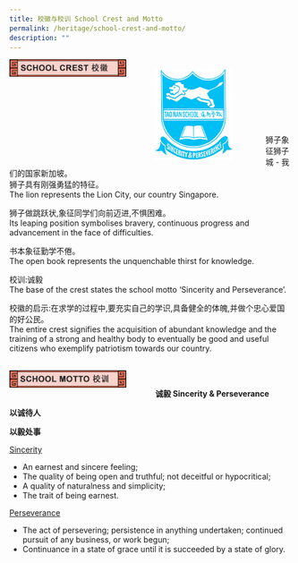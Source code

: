 ```yaml
---
title: 校徽与校训 School Crest and Motto
permalink: /heritage/school-crest-and-motto/
description: ""
---
```

<div>
<div style="float: left">
<img src="/images/crest_header_1.jpg" 
     style="width:80%">
</div>
<div>
</div>
</div>

<br>
		 
<div>
<div style="float: left">
<img src="/images/crest1.jpg" 
     style="width:70%">
</div>
<div>
</div>
</div>

<br>
<br>
<br>
<br>
<br><br>

狮子象征狮子城 - 我们的国家新加坡。<br>
狮子具有刚强勇猛的特征。<br>
The lion represents the Lion City, our country Singapore.

狮子做跳跃状,象征同学们向前迈进,不惧困难。<br>
Its leaping position symbolises bravery, continuous progress and advancement in the face of difficulties.

书本象征勤学不倦。<br>
The open book represents the unquenchable thirst for knowledge.

校训:诚毅 <br>
The base of the crest states the school motto ‘Sincerity and Perseverance’.

校徽的启示:在求学的过程中,要充实自己的学识,具备健全的体魄,并做个忠心爱国的好公民。<br>
The entire crest signifies the acquisition of abundant knowledge and the training of a strong and healthy body to eventually be good and useful citizens who exemplify patriotism towards our country.

<br>

<div>
<div style="float: left">
<img src="/images/crest_header_2.jpg" 
     style="width:80%">
</div>
<div>
</div>
</div>

<br>

**诚毅 Sincerity & Perseverance**

**以诚待人**

**以毅处事**

<u> Sincerity </u> <br>
* An earnest and sincere feeling;
* The quality of being open and truthful; not deceitful or hypocritical;
* A quality of naturalness and simplicity;
* The trait of being earnest.

<u> Perseverance </u> <br>
* The act of persevering; persistence in anything undertaken; continued pursuit of any business, or work begun;
* Continuance in a state of grace until it is succeeded by a state of glory.